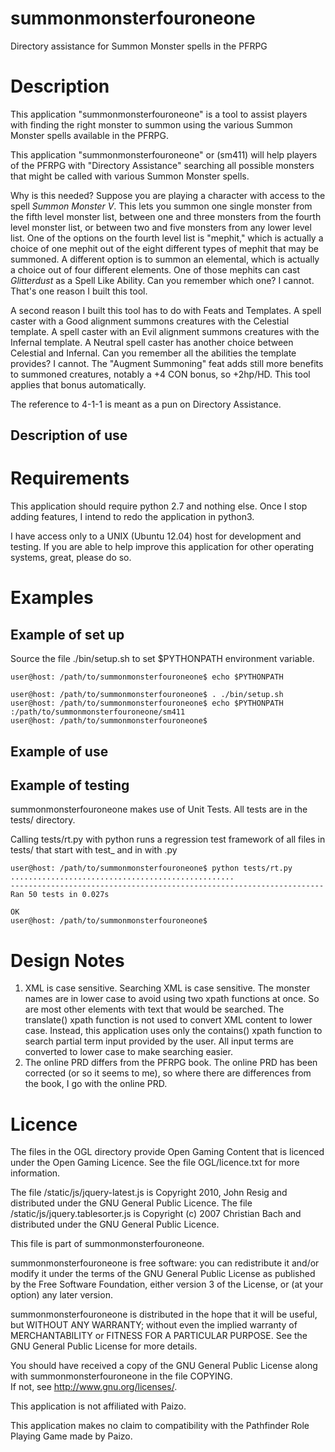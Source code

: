 summonmonsterfouroneone
=======================

 
Directory assistance for Summon Monster spells in the PFRPG


Description
===========

This application "summonmonsterfouroneone" is a tool to assist players with finding the right monster to summon using the various Summon Monster spells available in the PFRPG.

This application "summonmonsterfouroneone" or (sm411) 
will help players of the PFRPG with "Directory Assistance" 
searching  all possible monsters
that might be called
with various Summon Monster spells.


Why is this needed?  Suppose you are playing a character with access to the spell *Summon Monster V*.   This lets you summon one single monster from the fifth level monster list, between one and three monsters from the fourth level monster list, or between two and five monsters from any lower level list.   One of the options on the fourth level list is "mephit," which is actually a choice of one mephit out of the eight different types of mephit that may be summoned.  A different option is to summon an elemental, which is actually a choice out of four different elements.  One of those mephits can cast *Glitterdust* as a Spell Like Ability.  Can you remember which one?  I cannot.   That's one reason I built this tool.


A second reason I built this tool has to do with Feats and Templates.   A spell caster with a Good alignment summons creatures with the  Celestial template.  A spell caster with an Evil alignment summons creatures with the  Infernal template.  A Neutral spell caster has another choice between Celestial and Infernal.  Can you remember all the abilities the template provides?  I cannot.   The "Augment Summoning" feat adds still more benefits to summoned creatures, notably a +4 CON bonus, so +2hp/HD.   This tool applies that bonus automatically.


The reference to 4-1-1 is meant as a pun on Directory Assistance.



Description of use
------------------


Requirements
============


This application should require python 2.7 and nothing else.   Once I stop adding features, I intend to redo the application in python3.


I have access only to a UNIX (Ubuntu 12.04) host for development and testing.    If you are able to help improve this application for other operating systems, great, please do so.


Examples
========



Example of set up
-----------------

Source the file ./bin/setup.sh to set $PYTHONPATH environment variable.


    user@host: /path/to/summonmonsterfouroneone$ echo $PYTHONPATH
           
    user@host: /path/to/summonmonsterfouroneone$ . ./bin/setup.sh
    user@host: /path/to/summonmonsterfouroneone$ echo $PYTHONPATH
    :/path/to/summonmonsterfouroneone/sm411
    user@host: /path/to/summonmonsterfouroneone$ 
   


Example of use
--------------


Example of testing
------------------

summonmonsterfouroneone makes use of Unit Tests.  All tests are in the  tests/ directory.

Calling tests/rt.py with python runs a regression test framework of all files in tests/ that start with test_ and in with .py

    user@host: /path/to/summonmonsterfouroneone$ python tests/rt.py 
    ..................................................
    ----------------------------------------------------------------------
    Ran 50 tests in 0.027s
    
    OK
    user@host: /path/to/summonmonsterfouroneone$
    


Design Notes
============

1.  XML is case sensitive.  Searching XML is case sensitive.  The monster names are in lower case to avoid using two xpath functions at once.   So are most other elements with text that would be searched.  The translate() xpath function is not used to convert XML content to lower case.  Instead, this application uses only the contains() xpath function to search partial term input provided by the user.   All input terms are converted to lower case to make searching easier.
2.  The online PRD differs from the PFRPG book.  The online PRD has been corrected (or so it seems to me), so where there are differences from the book, I go with the online PRD.

Licence
=======


The files in the OGL directory provide Open Gaming Content that is licenced under the Open Gaming Licence.  See the file OGL/licence.txt for more information. 

The file /static/js/jquery-latest.js is Copyright 2010, John Resig and distributed under the GNU General Public Licence.
The file /static/js/jquery.tablesorter.js is Copyright (c) 2007 Christian Bach and distributed under the GNU General Public Licence.


This file is part of summonmonsterfouroneone.

summonmonsterfouroneone is free software: you can redistribute it and/or modify
it under the terms of the GNU General Public License as published by
the Free Software Foundation, either version 3 of the License, or
(at your option) any later version.

summonmonsterfouroneone is distributed in the hope that it will be useful,
but WITHOUT ANY WARRANTY; without even the implied warranty of
MERCHANTABILITY or FITNESS FOR A PARTICULAR PURPOSE.  See the
GNU General Public License for more details.

You should have received a copy of the GNU General Public License
along with summonmonsterfouroneone in the file COPYING.  
If not, see <http://www.gnu.org/licenses/>.



This application is not affiliated with Paizo.  


This application makes no claim to compatibility with the Pathfinder Role Playing Game made by Paizo.  




